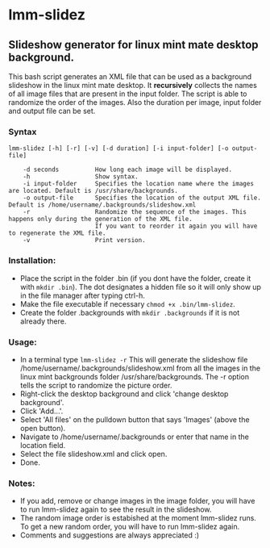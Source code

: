 # lmm-slidez

## Slideshow generator for linux mint mate desktop background.

This bash script generates an XML file that can be used as a background slideshow in the linux mint mate desktop. It __recursively__ collects the names of all image files that are present in the input folder. 
The script is able to randomize the order of the images. Also the duration per image, input folder and output file can be set.

### Syntax
    lmm-slidez [-h] [-r] [-v] [-d duration] [-i input-folder] [-o output-file]

        -d seconds          How long each image will be displayed.
        -h                  Show syntax.
        -i input-folder     Specifies the location name where the images are located. Default is /usr/share/backgrounds.
        -o output-file      Specifies the location of the output XML file. Default is /home/username/.backgrounds/slideshow.xml
        -r                  Randomize the sequence of the images. This happens only during the generation of the XML file. 
                            If you want to reorder it again you will have to regenerate the XML file.
        -v                  Print version.

### Installation:
- Place the script in the folder .bin (if you dont have the folder, create it with `mkdir .bin`).
  The dot designates a hidden file so it will only show up in the file manager after typing ctrl-h.
- Make the file executable if necessary `chmod +x .bin/lmm-slidez`.
- Create the folder .backgrounds with `mkdir .backgrounds` if it is not already there.

### Usage:
- In a terminal type `lmm-slidez -r`
  This will generate the slideshow file /home/username/.backgrounds/slideshow.xml from all the images in the linux mint backgrounds folder /usr/share/backgrounds.
  The -r option tells the script to randomize the picture order.
- Right-click the desktop background and click 'change desktop background'.
- Click 'Add...'.
- Select 'All files' on the pulldown button that says 'Images' (above the open button).
- Navigate to /home/username/.backgrounds or enter that name in the location field.
- Select the file slideshow.xml and click open.
- Done.

### Notes:
- If you add, remove or change images in the image folder, you will have to run lmm-slidez again to see the result in the slideshow.
- The random image order is estabished at the moment lmm-slidez runs. To get a new random order, you will have to run lmm-slidez again.
- Comments and suggestions are always appreciated :)

